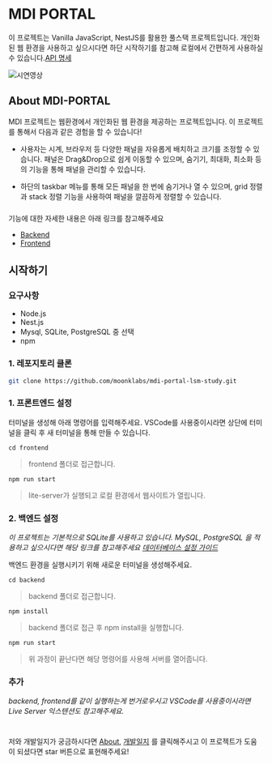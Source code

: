 # MDI PORTAL

이 프로젝트는 Vanilla JavaScript, NestJS를 활용한 풀스택 프로젝트입니다. 개인화된 웹 환경을 사용하고 싶으시다면 하단 시작하기를 참고해 로컬에서 간편하게 사용하실 수 있습니다.[API 명세](docs/API.md)

![시연영상](https://github.com/moonklabs/mdi-portal-lsm-study/assets/62977652/77ab2ba6-d743-4ff5-aafc-4b6bfce51b97)

## About MDI-PORTAL

MDI 프로젝트는 웹환경에서 개인화된 웹 환경을 제공하는 프로젝트입니다. 이 프로젝트를 통해서 다음과 같은 경험을 할 수 있습니다!

- 사용자는 시계, 브라우저 등 다양한 패널을 자유롭게 배치하고 크기를 조정할 수 있습니다. 패널은 Drag&Drop으로 쉽게 이동할 수 있으며, 숨기기, 최대화, 최소화 등의 기능을 통해 패널을 관리할 수 있습니다.

- 하단의 taskbar 메뉴를 통해 모든 패널을 한 번에 숨기거나 열 수 있으며, grid 정렬과 stack 정렬 기능을 사용하여 패널을 깔끔하게 정렬할 수 있습니다.

###

기능에 대한 자세한 내용은 아래 링크를 참고해주세요

- [Backend](./backend/README.md)
- [Frontend](./frontend/README.md)

## 시작하기

### 요구사항

- Node.js
- Nest.js
- Mysql, SQLite, PostgreSQL 중 선택
- npm

### 1. 레포지토리 클론

```bash
git clone https://github.com/moonklabs/mdi-portal-lsm-study.git
```

### 1. 프론트엔드 설정

터미널을 생성해 아래 명령어를 입력해주세요. VSCode를 사용중이시라면 상단에 터미널을 클릭 후 새 터미널을 통해 만들 수 있습니다.

`cd frontend`

> frontend 폴더로 접근합니다.

`npm run start`

> lite-server가 실행되고 로컬 환경에서 웹사이트가 열립니다.

### 2. 백엔드 설정

_이 프로젝트는 기본적으로 SQLite를 사용하고 있습니다. MySQL, PostgreSQL 을 적용하고 싶으시다면 해당 링크를 참고해주세요 [데이터베이스 설정 가이드](docs/DB_guide.md)_

백엔드 환경을 실행시키기 위해 새로운 터미널을 생성해주세요.

`cd backend`

> backend 폴더로 접근합니다.

`npm install`

> backend 폴더로 접근 후 npm install을 실행합니다.

`npm run start`

> 위 과정이 끝난다면 해당 명령어를 사용해 서버를 열어줍니다.

### 추가

_backend, frontend를 같이 실행하는게 번거로우시고 VSCode를 사용중이시라면 Live Server 익스텐션도 참고해주세요._

#

저와 개발일지가 궁금하시다면 [About](docs/about.md), [개발일지](docs/개발일지/) 를 클릭해주시고 이 프로젝트가 도움이 되셨다면 star 버튼으로 표현해주세요!
